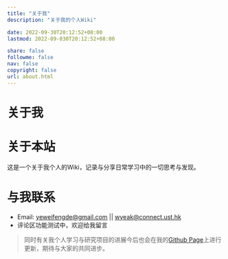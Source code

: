 ```yaml
---
title: "关于我"
description: "关于我的个人Wiki"

date: 2022-09-30T20:12:52+08:00
lastmod: 2022-09-030T20:12:52+08:00

share: false
followme: false
nav: false
copyright: false
url: about.html
---
```

# 关于我


# 关于本站

这是一个关于我个人的Wiki，记录与分享日常学习中的一切思考与发现。

# 与我联系

- Email: yeweifengde@gmail.com || wyeak@connect.ust.hk
- 评论区功能测试中，欢迎给我留言
  
> 同时有关我个人学习与研究项目的进展今后也会在我的[Github Page](https://github.com/123de234)上进行更新，期待与大家的共同进步。